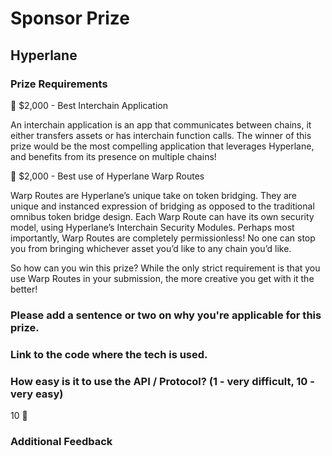 # Sponsor Prize

## Hyperlane

### Prize Requirements

🎼 $2,000 - Best Interchain Application

An interchain application is an app that communicates between chains, it either transfers assets or has interchain function calls. The winner of this prize would be the most compelling application that leverages Hyperlane, and benefits from its presence on multiple chains!

💸 $2,000 - Best use of Hyperlane Warp Routes

Warp Routes are Hyperlane’s unique take on token bridging. They are unique and instanced expression of bridging as opposed to the traditional omnibus token bridge design. Each Warp Route can have its own security model, using Hyperlane’s Interchain Security Modules. Perhaps most importantly, Warp Routes are completely permissionless! No one can stop you from bringing whichever asset you’d like to any chain you’d like.

So how can you win this prize? While the only strict requirement is that you use Warp Routes in your submission, the more creative you get with it the better!

### Please add a sentence or two on why you're applicable for this prize.

### Link to the code where the tech is used.

### How easy is it to use the API / Protocol? (1 - very difficult, 10 - very easy)

10 🌟

### Additional Feedback

